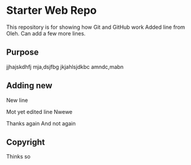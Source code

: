 # Starter Web Repo

This repository is for showing how Git and GitHub work
Added line from Oleh.
Can add a few more lines.

## Purpose

jjhajskdhfj
mja,dsjfbg
jkjahlsjdkbc
amndc,mabn

## Adding new
New line

Mot yet edited line
Nwewe

Thanks again
And not again

## Copyright
Thinks so
